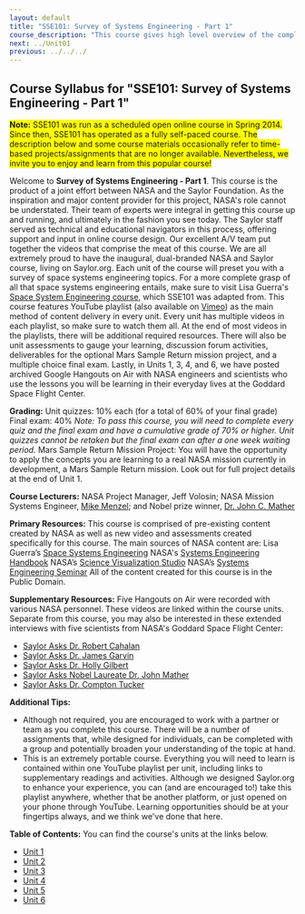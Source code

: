 ```yaml
---
layout: default
title: "SSE101: Survey of Systems Engineering - Part 1"
course_description: "This course gives high level overview of the complexities that go into creating an operating system. Using real life NASA examples and missions, you will learn from experienced engineers, nobel-prize winning scientists, and former NASA astronauts."
next: ../Unit01
previous: ../../../
---
```

Course Syllabus for "SSE101: Survey of Systems Engineering - Part 1"
--------------------------------------------------------------------

<span style="background-color: yellow;">**Note:** SSE101 was run as a scheduled open online course in 
Spring 2014. Since then, SSE101 has operated as a fully self-paced 
course. The description below and some course materials occasionally
refer to time-based projects/assignments that are no longer available. 
Nevertheless, we invite you to enjoy and learn from this popular course!</span>

Welcome to **Survey of Systems Engineering - Part 1**. This course is
the product of a joint effort between NASA and the Saylor Foundation. As
the inspiration and major content provider for this project, NASA's role
cannot be understated. Their team of experts were integral in getting
this course up and running, and ultimately in the fashion you see today.
The Saylor staff served as technical and educational navigators in this
process, offering support and input in online course design. Our
excellent A/V team put together the videos that comprise the meat of
this course. We are all extremely proud to have
the inaugural, dual-branded NASA and Saylor course, living on
Saylor.org. Each unit of the course will preset you with a survey of
space systems engineering topics. For a more complete grasp of all that
space systems engineering entails, make sure to visit Lisa Guerra's
[Space System Engineering course](http://spacese.spacegrant.org/), which
SSE101 was adapted from. This course features YouTube playlist (also
available on [Vimeo](http://vimeo.com/sayloracademy/videos)) as the main
method of content delivery in every unit. Every unit has multiple videos
in each playlist, so make sure to watch them all. At the end of most
videos in the playlists, there will be additional required resources.
There will also be unit assessments to gauge your learning, discussion
forum activities, deliverables for the optional Mars Sample Return
mission project, and a multiple choice final exam. Lastly, in Units 1,
3, 4, and 6, we have posted archived Google Hangouts on Air with NASA
engineers and scientists who use the lessons you will be learning
in their everyday lives at the Goddard Space Flight Center. 

**Grading:**
Unit quizzes: 10% each (for a total of 60% of your final grade) Final
exam: 40% *Note: To pass this course, you will need to complete every
quiz and the final exam and have a cumulative grade of 70% or higher.
Unit quizzes cannot be retaken but the final exam can after a one week
waiting period.* Mars Sample Return Mission Project: You will have the
opportunity to apply the concepts you are learning to a real NASA
mission currently in development, a Mars Sample Return mission. Look out
for full project details at the end of Unit 1. 

**Course Lecturers:** NASA Project Manager, Jeff Volosin; NASA Mission Systems
Engineer, [Mike Menzel](http://www.jwst.nasa.gov/meet-menzel.html);
and Nobel prize winner, [Dr. John C.
Mather](http://www.jwst.nasa.gov/meet-mather.html) 

**Primary Resources:** This course is comprised of pre-existing content created by
NASA as well as new video and assessments created specifically for this
course. The main sources of NASA content are: Lisa Guerra’s [Space
Systems Engineering](http://spacese.spacegrant.org/) NASA's [Systems
Engineering
Handbook](http://www.saylor.org/site/wp-content/uploads/2013/08/NASA_SE_Handbook_2007.pdf)
NASA’s [Science Visualization Studio](http://svs.gsfc.nasa.gov/) NASA’s
[Systems Engineering Seminar](http://ses.gsfc.nasa.gov/) All of the
content created for this course is in the Public Domain. 

**Supplementary Resources:** Five Hangouts on Air were recorded with various NASA personnel. 
These videos are linked within the course units. Separate from this course, 
you may also be interested in these extended interviews with five scientists 
from NASA's Goddard Space Flight Center: 
-   [Saylor Asks Dr. Robert Cahalan](https://www.youtube.com/playlist?list=PLMrpXL7ZxXYU3Zs1sOnfPsR0w_Z6IrTc1)
-   [Saylor Asks Dr. James Garvin](https://www.youtube.com/playlist?list=PLMrpXL7ZxXYUCMH6XaFEXBsmvJ-zYK5RT)
-   [Saylor Asks Dr. Holly Gilbert](https://www.youtube.com/playlist?list=PLMrpXL7ZxXYWWEtrh7sJxuG9CVHpik5RR)
-   [Saylor Asks Nobel Laureate Dr. John Mather](https://www.youtube.com/playlist?list=PLMrpXL7ZxXYX6vwVnG1oMmt4rTfasfgka)
-   [Saylor Asks Dr. Compton Tucker](https://www.youtube.com/playlist?list=PLMrpXL7ZxXYWLF_dOg1CNgzZw1qBhtjfx)

**Additional Tips:**
-   Although not required, you are encouraged to work with a partner or
    team as you complete this course. There will be a number of
    assignments that, while designed for individuals, can be completed
    with a group and potentially broaden your understanding of the topic
    at hand.
-   This is an extremely portable course. Everything you will need to
    learn is contained within one YouTube playlist per unit, including
    links to supplementary readings and activities. Although we designed
    Saylor.org to enhance your experience, you can (and are encouraged
    to!) take this playlist anywhere, whether that be another platform,
    or just opened on your phone through YouTube. Learning opportunities
    should be at your fingertips always, and we think we've done that
    here.

**Table of Contents:** You can find the course's units at the links below.

- [Unit 1](https://legacy.saylor.org/sse101/Unit01/)
- [Unit 2](https://legacy.saylor.org/sse101/Unit02/)
- [Unit 3](https://legacy.saylor.org/sse101/Unit03/)
- [Unit 4](https://legacy.saylor.org/sse101/Unit04/)
- [Unit 5](https://legacy.saylor.org/sse101/Unit05/)
- [Unit 6](https://legacy.saylor.org/sse101/Unit06/)
